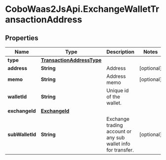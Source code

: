 # CoboWaas2JsApi.ExchangeWalletTransactionAddress

## Properties

Name | Type | Description | Notes
------------ | ------------- | ------------- | -------------
**type** | [**TransactionAddressType**](TransactionAddressType.md) |  | 
**address** | **String** | Address | [optional] 
**memo** | **String** | Address memo | [optional] 
**walletId** | **String** | Unique id of the wallet. | 
**exchangeId** | [**ExchangeId**](ExchangeId.md) |  | 
**subWalletId** | **String** | Exchange trading account or any sub wallet info for transfer. | [optional] 


